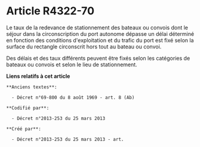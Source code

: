 # Article R4322-70

Le taux de la redevance de stationnement des bateaux ou convois dont le séjour dans la circonscription du port autonome
dépasse un délai déterminé en fonction des conditions d'exploitation et du trafic du port est fixé selon la surface du
rectangle circonscrit hors tout au bateau ou convoi.

Des délais et des taux différents peuvent être fixés selon les catégories de bateaux ou convois et selon le lieu de
stationnement.

**Liens relatifs à cet article**

	**Anciens textes**:

	  - Décret n°69-800 du 8 août 1969 - art. 8 (Ab)

	**Codifié par**:

	  - Décret n°2013-253 du 25 mars 2013

	**Créé par**:

	  - Décret n°2013-253 du 25 mars 2013 - art.
